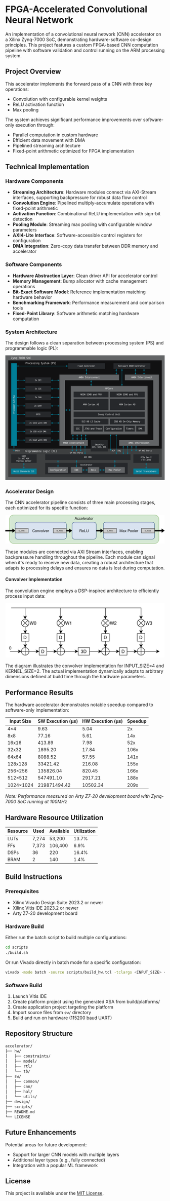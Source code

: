 # FPGA-Accelerated Convolutional Neural Network

An implementation of a convolutional neural network (CNN) accelerator on a Xilinx Zynq-7000 SoC, demonstrating hardware-software co-design principles. This project features a custom FPGA-based CNN computation pipeline with software validation and control running on the ARM processing system.

## Project Overview

This accelerator implements the forward pass of a CNN with three key operations:
- Convolution with configurable kernel weights
- ReLU activation function
- Max pooling

The system achieves significant performance improvements over software-only execution through:
- Parallel computation in custom hardware
- Efficient data movement with DMA
- Pipelined streaming architecture
- Fixed-point arithmetic optimized for FPGA implementation

## Technical Implementation

### Hardware Components
- **Streaming Architecture**: Hardware modules connect via AXI-Stream interfaces, supporting backpressure for robust data flow control
- **Convolution Engine**: Pipelined multiply-accumulate operations with fixed-point arithmetic
- **Activation Function**: Combinational ReLU implementation with sign-bit detection
- **Pooling Module**: Streaming max pooling with configurable window parameters
- **AXI4-Lite Interface**: Software-accessible control registers for configuration
- **DMA Integration**: Zero-copy data transfer between DDR memory and accelerator

### Software Components
- **Hardware Abstraction Layer**: Clean driver API for accelerator control
- **Memory Management**: Bump allocator with cache management operations
- **Bit-Exact Software Model**: Reference implementation matching hardware behavior
- **Benchmarking Framework**: Performance measurement and comparison tools
- **Fixed-Point Library**: Software arithmetic matching hardware computation

### System Architecture

The design follows a clean separation between processing system (PS) and programmable logic (PL):

![System Architecture](design/soc.png)


### Accelerator Design

The CNN accelerator pipeline consists of three main processing stages, each optimized for its specific function:

![Accelerator Architecture](design/pipeline.png)

These modules are connected via AXI Stream interfaces, enabling backpressure handling throughout the pipeline. Each module can signal when it's ready to receive new data, creating a robust architecture that adapts to processing delays and ensures no data is lost during computation.

#### Convolver Implementation

The convolution engine employs a DSP-inspired architecture to efficiently process input data:

![Convolver Architecture](design/convolver.png)

The diagram illustrates the convolver implementation for INPUT_SIZE=4 and KERNEL_SIZE=2. The actual implementation dynamically adapts to arbitrary dimensions defined at build time through the hardware parameters.

## Performance Results

The hardware accelerator demonstrates notable speedup compared to software-only implementation:

| Input Size | SW Execution (μs) | HW Execution (μs) | Speedup |
|------------|-------------------|-------------------|---------|
| 4×4        | 9.63              | 5.04              | 2x      |
| 8x8        | 77.16             | 5.61              | 14x     |
| 16x16      | 413.89            | 7.98              | 52x     |
| 32x32      | 1895.20           | 17.84             | 106x    |
| 64x64      | 8088.52           | 57.55             | 141x    |
| 128x128    | 33421.42          | 216.08            | 155x    |
| 256×256    | 135826.04         | 820.45            | 166x    |
| 512×512    | 547491.10         | 2917.21           | 188x    |
| 1024×1024  | 219871494.42      | 10502.34          | 209x    |

*Note: Performance measured on Arty Z7-20 development board with Zynq-7000 SoC running at 100MHz*

## Hardware Resource Utilization

| Resource | Used | Available | Utilization |
|----------|------|-----------|-------------|
| LUTs     | 7,274| 53,200    | 13.7%       |
| FFs      | 7,373| 106,400   | 6.9%        |
| DSPs     | 36   | 220       | 16.4%       |
| BRAM     | 2    | 140       | 1.4%        |


## Build Instructions

### Prerequisites
- Xilinx Vivado Design Suite 2023.2 or newer
- Xilinx Vitis IDE 2023.2 or newer
- Arty Z7-20 development board

### Hardware Build

Either run the batch script to build multiple configurations:
```bash
cd scripts
./build.sh
```

Or run Vivado directly in batch mode for a specific configuration:
```bash
vivado -mode batch -source scripts/build_hw.tcl -tclargs <INPUT_SIZE> <KERNEL_SIZE> <STRIDE> <POOL_SIZE> <DATA_WIDTH> <FRAC_BITS>
```

### Software Build
1. Launch Vitis IDE
2. Create platform project using the generated XSA from build/platforms/
3. Create application project targeting the platform
4. Import source files from `sw/` directory
5. Build and run on hardware (115200 baud UART)

## Repository Structure

```
accelerator/
├── hw/                  
│   ├── constraints/    
│   ├── model/           
│   ├── rtl/             
│   └── tb/              
├── sw/                  
│   ├── common/          
│   ├── cnn/             
│   ├── hal/             
│   └── utils/           
├── design/              
├── scripts/             
├── README.md
└── LICENSE
```

## Future Enhancements
Potential areas for future development:
- Support for larger CNN models with multiple layers
- Additional layer types (e.g., fully connected)
- Integration with a popular ML framework

## License
This project is available under the [MIT License](LICENSE).
